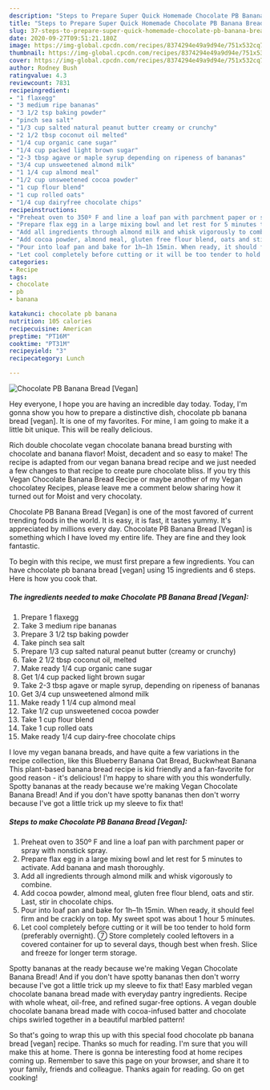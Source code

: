 ```yaml
---
description: "Steps to Prepare Super Quick Homemade Chocolate PB Banana Bread [Vegan]"
title: "Steps to Prepare Super Quick Homemade Chocolate PB Banana Bread [Vegan]"
slug: 37-steps-to-prepare-super-quick-homemade-chocolate-pb-banana-bread-vegan
date: 2020-09-27T09:51:21.180Z
image: https://img-global.cpcdn.com/recipes/8374294e49a9d94e/751x532cq70/chocolate-pb-banana-bread-vegan-recipe-main-photo.jpg
thumbnail: https://img-global.cpcdn.com/recipes/8374294e49a9d94e/751x532cq70/chocolate-pb-banana-bread-vegan-recipe-main-photo.jpg
cover: https://img-global.cpcdn.com/recipes/8374294e49a9d94e/751x532cq70/chocolate-pb-banana-bread-vegan-recipe-main-photo.jpg
author: Rodney Bush
ratingvalue: 4.3
reviewcount: 7831
recipeingredient:
- "1 flaxegg"
- "3 medium ripe bananas"
- "3 1/2 tsp baking powder"
- "pinch sea salt"
- "1/3 cup salted natural peanut butter creamy or crunchy"
- "2 1/2 tbsp coconut oil melted"
- "1/4 cup organic cane sugar"
- "1/4 cup packed light brown sugar"
- "2-3 tbsp agave or maple syrup depending on ripeness of bananas"
- "3/4 cup unsweetened almond milk"
- "1 1/4 cup almond meal"
- "1/2 cup unsweetened cocoa powder"
- "1 cup flour blend"
- "1 cup rolled oats"
- "1/4 cup dairyfree chocolate chips"
recipeinstructions:
- "Preheat oven to 350º F and line a loaf pan with parchment paper or spray with nonstick spray."
- "Prepare flax egg in a large mixing bowl and let rest for 5 minutes to activate. Add banana and mash thoroughly."
- "Add all ingredients through almond milk and whisk vigorously to combine."
- "Add cocoa powder, almond meal, gluten free flour blend, oats and stir. Last, stir in chocolate chips."
- "Pour into loaf pan and bake for 1h–1h 15min. When ready, it should feel firm and be crackly on top. My sweet spot was about 1 hour 5 minutes."
- "Let cool completely before cutting or it will be too tender to hold form (preferably overnight). ➆ Store completely cooled leftovers in a covered container for up to several days, though best when fresh. Slice and freeze for longer term storage."
categories:
- Recipe
tags:
- chocolate
- pb
- banana

katakunci: chocolate pb banana 
nutrition: 105 calories
recipecuisine: American
preptime: "PT16M"
cooktime: "PT31M"
recipeyield: "3"
recipecategory: Lunch

---
```



![Chocolate PB Banana Bread [Vegan]](https://img-global.cpcdn.com/recipes/8374294e49a9d94e/751x532cq70/chocolate-pb-banana-bread-vegan-recipe-main-photo.jpg)

Hey everyone, I hope you are having an incredible day today. Today, I'm gonna show you how to prepare a distinctive dish, chocolate pb banana bread [vegan]. It is one of my favorites. For mine, I am going to make it a little bit unique. This will be really delicious.

Rich double chocolate vegan chocolate banana bread bursting with chocolate and banana flavor! Moist, decadent and so easy to make! The recipe is adapted from our vegan banana bread recipe and we just needed a few changes to that recipe to create pure chocolate bliss. If you try this Vegan Chocolate Banana Bread Recipe or maybe another of my Vegan chocolatey Recipes, please leave me a comment below sharing how it turned out for Moist and very chocolaty.

Chocolate PB Banana Bread [Vegan] is one of the most favored of current trending foods in the world. It is easy, it is fast, it tastes yummy. It's appreciated by millions every day. Chocolate PB Banana Bread [Vegan] is something which I have loved my entire life. They are fine and they look fantastic.


To begin with this recipe, we must first prepare a few ingredients. You can have chocolate pb banana bread [vegan] using 15 ingredients and 6 steps. Here is how you cook that.

<!--inarticleads1-->

##### The ingredients needed to make Chocolate PB Banana Bread [Vegan]:

1. Prepare 1 flaxegg
1. Take 3 medium ripe bananas
1. Prepare 3 1/2 tsp baking powder
1. Take pinch sea salt
1. Prepare 1/3 cup salted natural peanut butter (creamy or crunchy)
1. Take 2 1/2 tbsp coconut oil, melted
1. Make ready 1/4 cup organic cane sugar
1. Get 1/4 cup packed light brown sugar
1. Take 2-3 tbsp agave or maple syrup, depending on ripeness of bananas
1. Get 3/4 cup unsweetened almond milk
1. Make ready 1 1/4 cup almond meal
1. Take 1/2 cup unsweetened cocoa powder
1. Take 1 cup flour blend
1. Take 1 cup rolled oats
1. Make ready 1/4 cup dairy-free chocolate chips


I love my vegan banana breads, and have quite a few variations in the recipe collection, like this Blueberry Banana Oat Bread, Buckwheat Banana This plant-based banana bread recipe is kid friendly and a fan-favorite for good reason - it&#39;s delicious! I&#39;m happy to share with you this wonderfully. Spotty bananas at the ready because we&#39;re making Vegan Chocolate Banana Bread! And if you don&#39;t have spotty bananas then don&#39;t worry because I&#39;ve got a little trick up my sleeve to fix that! 

<!--inarticleads2-->

##### Steps to make Chocolate PB Banana Bread [Vegan]:

1. Preheat oven to 350º F and line a loaf pan with parchment paper or spray with nonstick spray.
1. Prepare flax egg in a large mixing bowl and let rest for 5 minutes to activate. Add banana and mash thoroughly.
1. Add all ingredients through almond milk and whisk vigorously to combine.
1. Add cocoa powder, almond meal, gluten free flour blend, oats and stir. Last, stir in chocolate chips.
1. Pour into loaf pan and bake for 1h–1h 15min. When ready, it should feel firm and be crackly on top. My sweet spot was about 1 hour 5 minutes.
1. Let cool completely before cutting or it will be too tender to hold form (preferably overnight). ➆ Store completely cooled leftovers in a covered container for up to several days, though best when fresh. Slice and freeze for longer term storage.


Spotty bananas at the ready because we&#39;re making Vegan Chocolate Banana Bread! And if you don&#39;t have spotty bananas then don&#39;t worry because I&#39;ve got a little trick up my sleeve to fix that! Easy marbled vegan chocolate banana bread made with everyday pantry ingredients. Recipe with whole wheat, oil-free, and refined sugar-free options. A vegan double chocolate banana bread made with cocoa-infused batter and chocolate chips swirled together in a beautiful marbled pattern! 

So that's going to wrap this up with this special food chocolate pb banana bread [vegan] recipe. Thanks so much for reading. I'm sure that you will make this at home. There is gonna be interesting food at home recipes coming up. Remember to save this page on your browser, and share it to your family, friends and colleague. Thanks again for reading. Go on get cooking!
